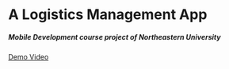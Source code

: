 # A Logistics Management App

##### Mobile Development course project of Northeastern University

[Demo Video](https://www.youtube.com/watch?v=QCl2RwNtlI0)

